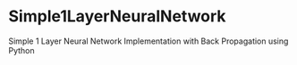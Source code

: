 # Simple1LayerNeuralNetwork
Simple 1 Layer Neural Network Implementation with Back Propagation using Python 

